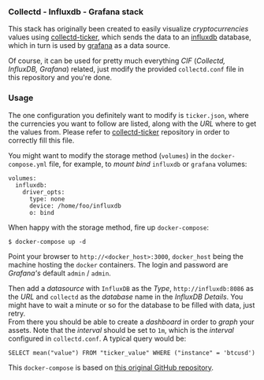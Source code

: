 ### Collectd - Influxdb - Grafana stack

This stack has originally been created to easily visualize _cryptocurrencies_ values using [collectd-ticker][1], which sends the data to an [influxdb][2] database, which in turn is used by [grafana][3] as a data source.

Of course, it can be used for pretty much everything _CIF_ (_Collectd, InfluxDB, Grafana_) related, just modify the provided `collectd.conf` file in this repository and you're done.

### Usage

The one configuration you definitely want to modify is `ticker.json`, where the currencies you want to follow are listed, along with the _URL_ where to get the values from. Please refer to [collectd-ticker][1] repository in order to correctly fill this file.

You might want to modify the storage method (`volumes`) in the `docker-compose.yml` file, for example, to _mount bind_ `influxdb` or `grafana` volumes:

```
volumes:
  influxdb:
    driver_opts:
      type: none
      device: /home/foo/influxdb
      o: bind
```

When happy with the storage method, fire up `docker-compose`:

```
$ docker-compose up -d
```

Point your browser to `http://<docker_host>:3000`, `docker_host` being the machine hosting the `docker` containers. The login and password are _Grafana's_ default `admin` / `admin`.

Then add a _datasource_ with `InfluxDB` as the _Type_, `http://influxdb:8086` as the _URL_ and `collectd` as the _database_ name in the _InfluxDB Details_. You might have to wait a minute or so for the database to be filled with data, just retry.  
From there you should be able to create a _dashboard_ in order to _graph_ your assets. Note that the _interval_ should be set to `1m`, which is the _interval_ configured in `collectd.conf`. A typical query would be:

```
SELECT mean("value") FROM "ticker_value" WHERE ("instance" = 'btcusd')
```

This `docker-compose` is based on [this original GitHub repository](https://github.com/justlaputa/collectd-influxdb-grafana-docker).


[1]: https://github.com/iMilnb/collectd-ticker
[2]: https://www.influxdata.com/
[3]: https://grafana.com/
